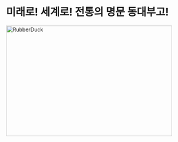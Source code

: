 # 미래로! 세계로! 전통의 명문 동대부고!
<img src="/path/to/img.jpg" width="450px" height="300px" title="px(픽셀) 크기 설정" alt="RubberDuck"></img><br/>

